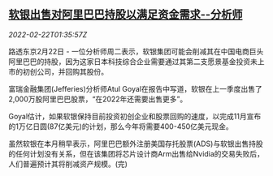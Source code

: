<!--1645495262000-->
[软银出售对阿里巴巴持股以满足资金需求--分析师](https://cn.reuters.com/article/softbank-sell-alibaba-stocks-0222-idCNKBS2KR043)
------

<div><i>2022-02-22T01:35:57Z</i></div><p>路透东京2月22日 - 一位分析师周二表示，软银集团可能会削减其在中国电商巨头阿里巴巴的持股，因为这家日本科技综合企业需要通过其第二支愿景基金投资未上市的初创公司，并回购其股份。</p><p>富瑞金融集团(Jefferies)分析师Atul Goyal在报告中写道，软银在上一季度出售了2,000万股阿里巴巴股票，“在2022年还需要出售更多”。</p><p>Goyal估计，如果软银保持目前投资初创企业和股票回购的速度，以完成11月宣布的1万亿日圆(87亿美元)的计划，那么今年将需要400-450亿美元现金。</p><p>虽然软银在本月稍早表示，阿里巴巴额外注册美国存托股票(ADS)与软银出售持股的任何计划没有关系，但在该集团将芯片设计商Arm出售给Nvidia的交易失败后，人们普遍预计其将削减资产规模。(完)</p>
